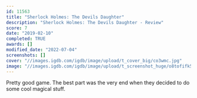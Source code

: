 ```yaml
---
id: 11563
title: "Sherlock Holmes: The Devils Daughter"
description: "Sherlock Holmes: The Devils Daughter - Review"
score: 7
date: "2019-02-10"
completed: TRUE
awards: []
modified_date: "2022-07-04"
screenshots: []
cover: "//images.igdb.com/igdb/image/upload/t_cover_big/co3wmc.jpg"
image: "//images.igdb.com/igdb/image/upload/t_screenshot_huge/o8tofifk5spo6kvasmyk.jpg"
---
```

Pretty good game. The best part was the very end when they decided to do some cool magical stuff.